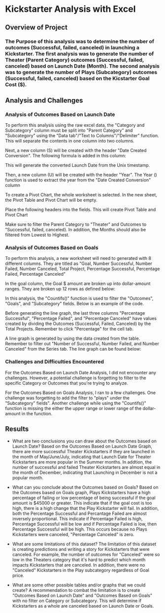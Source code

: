# Kickstarter Analysis with Excel

## Overview of Project

### The Purpose of this analysis was to determine the number of outcomes (Successful, failed, canceled) in launching a Kickstarter. The first analysis was to generate the number of Theater (Parent Category) outcomes (Successful, failed, canceled) based on Launch Date (Month). The second analysis was to generate the number of Plays (Subcategory) outcomes (Successful, failed, canceled) based on the Kicstarter Goal Cost ($).

## Analysis and Challenges

### Analysis of Outcomes Based on Launch Date
To perform this analysis using the raw excel data, the "Category and Subcategory" column must be split into "Parent Category" and "Subcategory" using the "Data tab"/"Text to Columns"/"Delimiter" function. This will separate the contents in one column into two columns.

Next, a new column (S) will be created with the header "Date Created Conversion". The following formula is added in this column:

This will generate the converted Launch Date from the Unix timestamp.

Then, a new column (U) will be created with the header "Year". The Year () function is used to extract the year from the "Date Created Conversion" column

To create a Pivot Chart, the whole worksheet is selected. In the new sheet, the Pivot Table and Pivot Chart will be empty. 

Place the following headers into the fields. This will create Pivot Table and Pivot Chart

Make sure to filter the Parent Category to "Theater" and Outcomes to "Successful, failed, canceled). In addition, the Months should also be filtered from Lowest to Highest.

### Analysis of Outcomes Based on Goals
To perform this analysis, a new worksheet will need to generated with 8 different columns. They are titled as "Goal, Number Successful, Number Failed, Number Canceled, Total Project, Percentage Successful, Percentage Failed, Percentage Canceled"

In the goal column, the Goal $ amount are broken up into dollar-amount ranges. They are broken up 12 rows as defined below:

In this analysis, the "Countifs()" function is used to filter the "Outcomes", "Goals", and "Subcategory" fields. Below is an example of the code.

Before generating the line graph, the last three columns "Percentage Successful", "Percentage Failed", and "Percentage Canceled" have values created by dividing the Outcomes (Successful, Failed, Canceled) by the Total Projects. Remember to click "Percentage" for the cell tab.

A line graph is generated by using the data created from the table. Remember to filter out "Number of Successful, Number Failed, and Number Canceled" from the Series tab. The line graph can be found below:


### Challenges and Difficulties Encountered

For the Outcomes Based on Launch Date Analysis, I did not encounter any challenges. However, a potential challenge is forgetting to filter to the specific Category or Outcomes that you're trying to analyze.

For the Outcomes Based on Goals Analysis, I ran to a few challenges. One challenge was forgetting to add the filter to "plays" under the "Subcategory" fields". Another challenge while using the "Countifs()" function is missing the either the upper range or lower range of the dollar-amount in the function. 


## Results

- What are two conclusions you can draw about the Outcomes based on Launch Date?
Based on the Outcomes Based on Launch Date Graph, there are more successful Theater Kickstarters if they are launched in the month of May/June/July, indicating that Launch Date for Theater Kickstarters are more popular in the Summer months. In addtion, the number of successful and failed Theater Kickstarters are almost equal in the month of December, indicating that Launching in December is not a popular month.

- What can you conclude about the Outcomes based on Goals?
Based on the Outcomes based on Goals graph, Plays Kickstarters have a high percentage of failing or low percentage of being successful if the goal amount is $45000 or greater. This indicate that if the goal cost is too high, there is a high change that the Play Kickstarter will fail. In addition, both the Percentage Successful and Percantage Failed are almost inversely proportional. This indicate if Percentage Failed is high, Percentage Successful will be low and if Percentage Failed is low, then Percentage Successful will be high. This occurs because no Plays Kickstarters were canceled, "Percentage Canceled" is zero.

- What are some limitations of this dataset?
The limitation of this dataset is creating predictions and writing a story for Kickstarters that were canceled. For example, the number of outcomes for "Canceled" were so low in the Theaters category that it's hard to predict which month impacts Kickstarters that are canceled. In addition, there were no "Canceled" Kickstarters in the Play subcategory regardless of Goal price.

- What are some other possible tables and/or graphs that we could create?
A recommendation to combat the limitation is to create "Outcomes Based on Launch Date" and "Outcomes Based on Goals" with no filter on Category or Subcategory. This will determine if Kickstarters as a whole are canceled based on Launch Date or Goals.

